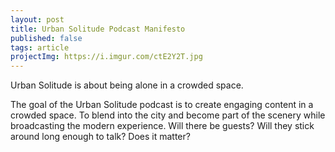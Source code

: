 ```yaml
---
layout: post
title: Urban Solitude Podcast Manifesto
published: false
tags: article
projectImg: https://i.imgur.com/ctE2Y2T.jpg
---
```




Urban Solitude is about being alone in a crowded space.

The goal of the Urban Solitude podcast is to create engaging content in a
crowded space. To blend into the city and become part of the scenery while
broadcasting the modern experience. Will there be guests? Will they stick around
long enough to talk? Does it matter?


